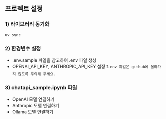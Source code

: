 ## 프로젝트 설정

### 1) 라이브러리 동기화

```
uv sync
```

### 2) 환경변수 설정

- .env.sample 파일을 참고하여 .env 파일 생성
- OPENAI_API_KEY, ANTHROPIC_API_KEY 설정
  ❗`.env 파일은 github에 올라가지 않도록 주의해 주세요.`

### 3) chatapi_sample.ipynb 파일

- OpenAI 모델 연결하기
- Anthropic 모델 연결하기
- Ollama 모델 연결하기
